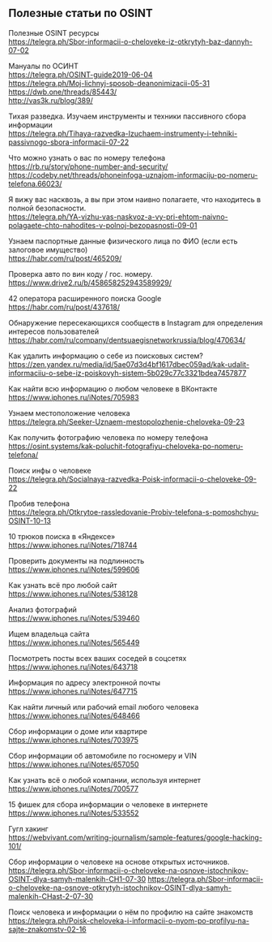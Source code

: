 <h2>Полезные статьи по OSINT</h2>

Полезные OSINT ресурсы<br>
https://telegra.ph/Sbor-informacii-o-cheloveke-iz-otkrytyh-baz-dannyh-07-02<br>

Мануалы по ОСИНТ<br>
https://telegra.ph/OSINT-guide2019-06-04<br>
https://telegra.ph/Moj-lichnyj-sposob-deanonimizacii-05-31<br>
https://dwb.one/threads/85443/<br>
http://vas3k.ru/blog/389/<br>

Тихая разведка. Изучаем инструменты и техники пассивного сбора информации<br>
https://telegra.ph/Tihaya-razvedka-Izuchaem-instrumenty-i-tehniki-passivnogo-sbora-informacii-07-22

Что можно узнать о вас по номеру телефона<br>
https://rb.ru/story/phone-number-and-security/
https://codeby.net/threads/phoneinfoga-uznajom-informaciju-po-nomeru-telefona.66023/

Я вижу вас насквозь, а вы при этом наивно полагаете, что находитесь в полной безопасности.<br>
https://telegra.ph/YA-vizhu-vas-naskvoz-a-vy-pri-ehtom-naivno-polagaete-chto-nahodites-v-polnoj-bezopasnosti-09-01

Узнаем паспортные данные физического лица по ФИО (если есть залоговое имущество)<br>
https://habr.com/ru/post/465209/

Проверка авто по вин коду / гос. номеру.<br>
https://www.drive2.ru/b/458658252943589929/

42 оператора расширенного поиска Google 
https://habr.com/ru/post/437618/

Обнаружение пересекающихся сообществ в Instagram для определения интересов пользователей<br>
https://habr.com/ru/company/dentsuaegisnetworkrussia/blog/470634/ 

Как удалить информацию о себе из поисковых систем?<br>
https://zen.yandex.ru/media/id/5ae07d3d4bf1617dbec059ad/kak-udalit-informaciiu-o-sebe-iz-poiskovyh-sistem-5b029c77c3321bdea7457877

Как найти всю информацию о любом человеке в ВКонтакте<br>
https://www.iphones.ru/iNotes/705983

Узнаем местоположение человека<br>
https://telegra.ph/Seeker-Uznaem-mestopolozhenie-cheloveka-09-23

Как получить фотографию человека по номеру телефона<br>
https://osint.systems/kak-poluchit-fotografiyu-cheloveka-po-nomeru-telefona/

Поиск инфы о человеке<br>
https://telegra.ph/Socialnaya-razvedka-Poisk-informacii-o-cheloveke-09-22

Пробив телефона <br>
https://telegra.ph/Otkrytoe-rassledovanie-Probiv-telefona-s-pomoshchyu-OSINT-10-13

10 трюков поиска в «Яндексе»<br>
https://www.iphones.ru/iNotes/718744

Проверить документы на подлинность<br>
https://www.iphones.ru/iNotes/599606

Как узнать всё про любой сайт<br>
https://www.iphones.ru/iNotes/538128

Анализ фотографий<br>
https://www.iphones.ru/iNotes/539460

Ищем владельца сайта<br>
https://www.iphones.ru/iNotes/565449

Посмотреть посты всех ваших соседей в соцсетях<br>
https://www.iphones.ru/iNotes/643718

Информация по адресу электронной почты<br>
https://www.iphones.ru/iNotes/647715

Как найти личный или рабочий email любого человека<br>
https://www.iphones.ru/iNotes/648466

Сбор информации о доме или квартире<br>
https://www.iphones.ru/iNotes/703975

Сбор информации об автомобиле по госномеру и VIN<br>
https://www.iphones.ru/iNotes/657050

Как узнать всё о любой компании, используя интернет<br>
https://www.iphones.ru/iNotes/700577

15 фишек для сбора информации о человеке в интернете<br>
https://www.iphones.ru/iNotes/533552

Гугл хакинг<br>
https://webvivant.com/writing-journalism/sample-features/google-hacking-101/

Сбор информации о человеке на основе открытых источников.<br>
https://telegra.ph/Sbor-informacii-o-cheloveke-na-osnove-istochnikov-OSINT-dlya-samyh-malenkih-CH1-07-30
https://telegra.ph/Sbor-informacii-o-cheloveke-na-osnove-otkrytyh-istochnikov-OSINT-dlya-samyh-malenkih-CHast-2-07-30

Поиск человека и информации о нём по профилю на сайте знакомств<br>
https://telegra.ph/Poisk-cheloveka-i-informacii-o-nyom-po-profilyu-na-sajte-znakomstv-02-16
